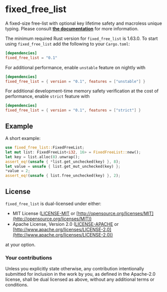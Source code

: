 # fixed_free_list

A fixed-size free-list with optional key lifetime safety and macroless unique typing.
Please consult [**the documentation**](https://docs.rs/fixed_free_list) for more information.

The minimum required Rust version for `fixed_free_list` is 1.63.0. To start using
`fixed_free_list` add the following to your `Cargo.toml`:

```toml
[dependencies]
fixed_free_list = "0.1"
```

For additional performance, enable `unstable` feature on nightly with

```toml
[dependencies]
fixed_free_list = { version = "0.1", features = ["unstable"] }
```

For additional development-time memory safety verification at the cost of performance, enable `strict` feature with

```toml
[dependencies]
fixed_free_list = { version = "0.1", features = ["strict"] }
```

## Example

A short example:

```rust
use fixed_free_list::FixedFreeList;
let mut list: FixedFreeList<i32, 16> = FixedFreeList::new();
let key = list.alloc(8).unwrap();
assert_eq!(unsafe { *list.get_unchecked(key) }, 8);
let value = unsafe { list.get_mut_unchecked(key) };
*value = 2;
assert_eq!(unsafe { list.free_unchecked(key) }, 2);
```

## License

`fixed_free_list` is dual-licensed under either:

* MIT License ([LICENSE-MIT](LICENSE-MIT) or [http://opensource.org/licenses/MIT](http://opensource.org/licenses/MIT))
* Apache License, Version 2.0 ([LICENSE-APACHE](LICENSE-APACHE) or [http://www.apache.org/licenses/LICENSE-2.0](http://www.apache.org/licenses/LICENSE-2.0))

at your option.

### Your contributions

Unless you explicitly state otherwise,
any contribution intentionally submitted for inclusion in the work by you,
as defined in the Apache-2.0 license,
shall be dual licensed as above,
without any additional terms or conditions.